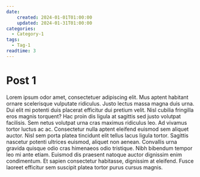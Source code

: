 ```yaml
---
date:
    created: 2024-01-01T01:00:00
    updated: 2024-01-31T01:00:00
categories:
  - Category-1
tags:
  - Tag-1
readtime: 3
---
```


# Post 1

Lorem ipsum odor amet, consectetuer adipiscing elit. Mus aptent habitant ornare scelerisque vulputate ridiculus. Justo lectus massa magna duis urna. Dui elit mi potenti duis placerat efficitur dui pretium velit. Nisl cubilia fringilla eros magnis torquent? Hac proin dis ligula at sagittis sed justo volutpat facilisis. Sem netus volutpat urna cras maximus ridiculus leo.<!-- more --> Ad vivamus tortor luctus ac ac. Consectetur nulla aptent eleifend euismod sem aliquet auctor. Nisl sem porta platea tincidunt elit tellus lacus ligula tortor. Sagittis nascetur potenti ultrices euismod, aliquet non aenean. Convallis urna gravida quisque odio cras himenaeos odio tristique. Nibh bibendum tempor leo mi ante etiam. Euismod dis praesent natoque auctor dignissim enim condimentum. Et sapien consectetur habitasse, dignissim at eleifend. Fusce laoreet efficitur sem suscipit platea tortor purus cursus magnis.
